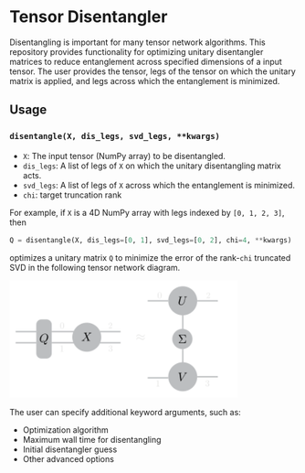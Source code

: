 # Tensor Disentangler

Disentangling is important for many tensor network algorithms. This repository provides functionality for optimizing unitary disentangler matrices to reduce entanglement across specified dimensions of a input tensor. The user provides the tensor, legs of the tensor on which the unitary matrix is applied, and legs across which the entanglement is minimized. 

## Usage

### `disentangle(X, dis_legs, svd_legs, **kwargs)`

- `X`: The input tensor (NumPy array) to be disentangled.
- `dis_legs`: A list of legs of `X` on which the unitary disentangling matrix acts.
- `svd_legs`: A list of legs of `X` across which the entanglement is minimized.
- `chi`: target truncation rank

For example, if `X` is a 4D NumPy array with legs indexed by `[0, 1, 2, 3]`, then

```python
Q = disentangle(X, dis_legs=[0, 1], svd_legs=[0, 2], chi=4, **kwargs)
```
optimizes a unitary matrix `Q` to minimize the error of the rank-`chi` truncated SVD in the following tensor network diagram. 

<img src="images/dis_4ten.svg" alt="Disentangling Diagram" width="400"/>

The user can specify additional keyword arguments, such as:
- Optimization algorithm
- Maximum wall time for disentangling
- Initial disentangler guess
- Other advanced options
